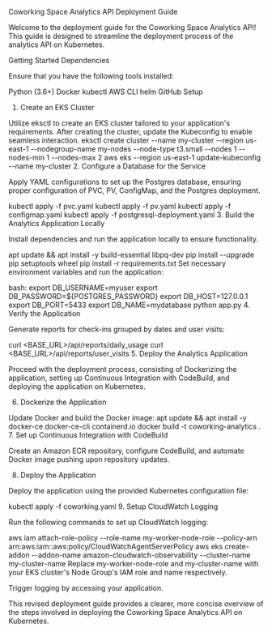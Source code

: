 
Coworking Space Analytics API Deployment Guide

Welcome to the deployment guide for the Coworking Space Analytics API! This guide is designed to streamline the deployment process of the analytics API on Kubernetes.

Getting Started
Dependencies

Ensure that you have the following tools installed:

Python (3.6+)
Docker
kubectl
AWS CLI
helm
GitHub
Setup
1. Create an EKS Cluster

Utilize eksctl to create an EKS cluster tailored to your application's requirements. After creating the cluster, update the Kubeconfig to enable seamless interaction.
  eksctl create cluster --name my-cluster --region us-east-1 --nodegroup-name my-nodes --node-type t3.small --nodes 1 --nodes-min 1 --nodes-max 2
  aws eks --region us-east-1 update-kubeconfig --name my-cluster
2. Configure a Database for the Service

Apply YAML configurations to set up the Postgres database, ensuring proper configuration of PVC, PV, ConfigMap, and the Postgres deployment.

  kubectl apply -f pvc.yaml
  kubectl apply -f pv.yaml 
  kubectl apply -f configmap.yaml
  kubectl apply -f postgresql-deployment.yaml
3. Build the Analytics Application Locally

Install dependencies and run the application locally to ensure functionality.
 
 apt update && apt install -y build-essential libpq-dev
 pip install --upgrade pip setuptools wheel
 pip install -r requirements.txt
Set necessary environment variables and run the application:

 bash:
 export DB_USERNAME=myuser
 export DB_PASSWORD=${POSTGRES_PASSWORD}
 export DB_HOST=127.0.0.1
 export DB_PORT=5433
 export DB_NAME=mydatabase
 python app.py
4. Verify the Application

Generate reports for check-ins grouped by dates and user visits:

 curl <BASE_URL>/api/reports/daily_usage
 curl <BASE_URL>/api/reports/user_visits
5. Deploy the Analytics Application

Proceed with the deployment process, consisting of Dockerizing the application, setting up Continuous Integration with CodeBuild, and deploying the application on Kubernetes.

6. Dockerize the Application

Update Docker and build the Docker image:
 apt update && apt install -y docker-ce docker-ce-cli containerd.io
 docker build -t coworking-analytics .
7. Set up Continuous Integration with CodeBuild

Create an Amazon ECR repository, configure CodeBuild, and automate Docker image pushing upon repository updates.

8. Deploy the Application

Deploy the application using the provided Kubernetes configuration file:

 
 kubectl apply -f coworking.yaml
9. Setup CloudWatch Logging

Run the following commands to set up CloudWatch logging:


aws iam attach-role-policy --role-name my-worker-node-role --policy-arn arn:aws:iam::aws:policy/CloudWatchAgentServerPolicy
aws eks create-addon --addon-name amazon-cloudwatch-observability --cluster-name my-cluster-name
Replace my-worker-node-role and my-cluster-name with your EKS cluster's Node Group's IAM role and name respectively.

Trigger logging by accessing your application.

This revised deployment guide provides a clearer, more concise overview of the steps involved in deploying the Coworking Space Analytics API on Kubernetes.
